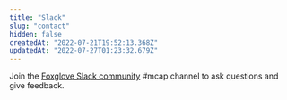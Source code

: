```yaml
---
title: "Slack"
slug: "contact"
hidden: false
createdAt: "2022-07-21T19:52:13.368Z"
updatedAt: "2022-07-27T01:23:32.679Z"
---
```

Join the [Foxglove Slack community](https://foxglove.dev/slack) #mcap channel to ask questions and give feedback.